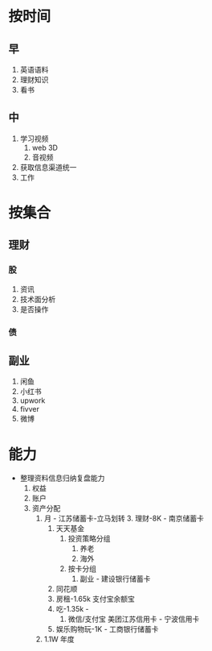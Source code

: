 # 按时间

## 早

1. 英语语料
2. 理财知识
3. 看书

## 中

1. 学习视频
   1. web 3D
   2. 音视频
2. 获取信息渠道统一
3. 工作


# 按集合

## 理财

### 股

1. 资讯
2. 技术面分析
3. 是否操作

### 债

## 副业

1. 闲鱼
2. 小红书
3. upwork
4. fivver
5. 微博

# 能力

- 整理资料信息归纳复盘能力
  1.  权益
  2.  账户
  3.  资产分配
      1. 月 - 江苏储蓄卡-立马划转 3. 理财-8K - 南京储蓄卡
         1. 天天基金
            1. 投资策略分组
               1. 养老
               2. 海外
            2. 按卡分组
               1. 副业 - 建设银行储蓄卡
         2. 同花顺
         3. 房租-1.65k 支付宝余额宝
         4. 吃-1.35k -
            1. 微信/支付宝 美团江苏信用卡 - 宁波信用卡
         5. 娱乐购物玩-1K - 工商银行储蓄卡
      2. 1.1W 年度
